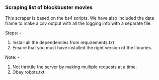 ### **Scraping list of blockbuster movies**

This scraper is based on the bs4 scripts. We have also included the data frame to make a csv output with all the logging info  with a separate file.

Steps: -
1. Install all the dependencies  from requirements.txt
2. Ensure that you must have installed the right version of the libraries.

Note: - 
1. Not throttle the server by making multiple requests at a time.
2. Obey robots.txt
